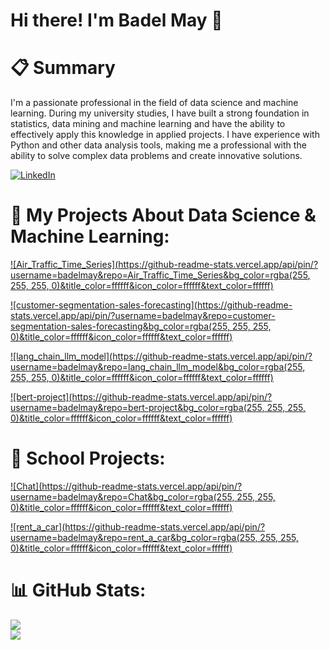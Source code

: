 # Hi there! I'm Badel May 👋

# 📋 Summary
I'm a passionate professional in the field of data science and machine learning. During my university studies, I have built a strong foundation in statistics, data mining and machine learning and have the ability to effectively apply this knowledge in applied projects. I have experience with Python and other data analysis tools, making me a professional with the ability to solve complex data problems and create innovative solutions.

[![LinkedIn](https://img.shields.io/badge/LinkedIn-%230077B5.svg?logo=linkedin&logoColor=white)](https://linkedin.com/in/badel-may)

# 🤖 My Projects About Data Science & Machine Learning:

[![Air_Traffic_Time_Series](https://github-readme-stats.vercel.app/api/pin/?username=badelmay&repo=Air_Traffic_Time_Series&bg_color=rgba(255, 255, 255, 0)&title_color=ffffff&icon_color=ffffff&text_color=ffffff)](https://github.com/badelmay/Air_Traffic_Time_Series)

[![customer-segmentation-sales-forecasting](https://github-readme-stats.vercel.app/api/pin/?username=badelmay&repo=customer-segmentation-sales-forecasting&bg_color=rgba(255, 255, 255, 0)&title_color=ffffff&icon_color=ffffff&text_color=ffffff)](https://github.com/badelmay/customer-segmentation-sales-forecasting)

[![lang_chain_llm_model](https://github-readme-stats.vercel.app/api/pin/?username=badelmay&repo=lang_chain_llm_model&bg_color=rgba(255, 255, 255, 0)&title_color=ffffff&icon_color=ffffff&text_color=ffffff)](https://github.com/badelmay/lang_chain_llm_model)

[![bert-project](https://github-readme-stats.vercel.app/api/pin/?username=badelmay&repo=bert-project&bg_color=rgba(255, 255, 255, 0)&title_color=ffffff&icon_color=ffffff&text_color=ffffff)](https://github.com/badelmay/bert-project)

# 🏫 School Projects:

[![Chat](https://github-readme-stats.vercel.app/api/pin/?username=badelmay&repo=Chat&bg_color=rgba(255, 255, 255, 0)&title_color=ffffff&icon_color=ffffff&text_color=ffffff)](https://github.com/badelmay/Chat)

[![rent_a_car](https://github-readme-stats.vercel.app/api/pin/?username=badelmay&repo=rent_a_car&bg_color=rgba(255, 255, 255, 0)&title_color=ffffff&icon_color=ffffff&text_color=ffffff)](https://github.com/badelmay/rent_a_car)

# 📊 GitHub Stats:
![](https://github-readme-stats.vercel.app/api/top-langs/?username=badelmay&theme=dark&hide_border=false&include_all_commits=false&count_private=false&layout=compact) <br>
![](https://github-readme-streak-stats.herokuapp.com/?user=badelmay&theme=dark&hide_border=false)
